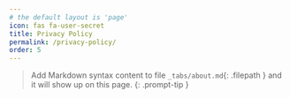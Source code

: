 ```yaml
---
# the default layout is 'page'
icon: fas fa-user-secret
title: Privacy Policy
permalink: /privacy-policy/
order: 5
---
```


> Add Markdown syntax content to file `_tabs/about.md`{: .filepath } and it will show up on this page.
{: .prompt-tip }
